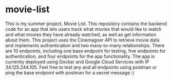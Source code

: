 # movie-list

This is my summer project, Movie List. This repository contains the backend code for an app that lets users track what movies that would like to watch and what movies they have already watched, as well as get information about them. This project uses the Cinemagoer API to retrieve movie data and implements authentication and two many-to-many relationships. There are 10 endpoints, including one base endpoint for testing, five endpoints for authentication, and four endpoints for the app functionality. The app is currently deployed using Docker and Google Cloud Services with IP 34.125.244.105. Feel free to test any and all endpoints using postman or ping the base endpoint with postman for a secret message :)
